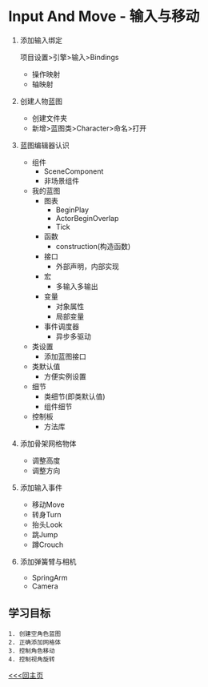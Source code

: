 # Input And Move - 输入与移动
1. 添加输入绑定

    项目设置>引擎>输入>Bindings
    + 操作映射
    + 轴映射
2. 创建人物蓝图
    + 创建文件夹
    + 新增>蓝图类>Character>命名>打开
3. 蓝图编辑器认识
    + 组件
        - SceneComponent
        - 非场景组件
    + 我的蓝图
        - 图表
            + BeginPlay
            + ActorBeginOverlap
            + Tick
        - 函数
            + construction(构造函数)
        - 接口
            + 外部声明，内部实现
        - 宏
            + 多输入多输出
        - 变量
            + 对象属性
            + 局部变量
        - 事件调度器
            + 异步多驱动
    + 类设置
        - 添加蓝图接口
    + 类默认值
        - 方便实例设置
    + 细节
        - 类细节(即类默认值)
        - 组件细节
    + 控制板
        - 方法库
4. 添加骨架网格物体
    - 调整高度
    - 调整方向
5. 添加输入事件
    - 移动Move
    - 转身Turn
    - 抬头Look
    - 跳Jump
    - 蹲Crouch
6. 添加弹簧臂与相机
    - SpringArm
    - Camera

## 学习目标
    1. 创建空角色蓝图
    2. 正确添加网格体
    3. 控制角色移动
    4. 控制视角旋转

[<<<回主页](https://github.com/ora-cat/UE4Handbook)
    

